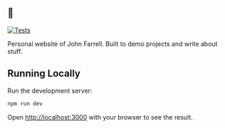## 🚀

[![Tests](https://github.com/JohnFarrellDev/JohnFarrell.dev/actions/workflows/tests.yml/badge.svg)](https://github.com/JohnFarrellDev/JohnFarrell.dev/actions/workflows/tests.yml)

Personal website of John Farrell.
Built to demo projects and write about stuff.

## Running Locally

Run the development server:

```bash
npm run dev
```

Open [http://localhost:3000](http://localhost:3000) with your browser to see the result.
